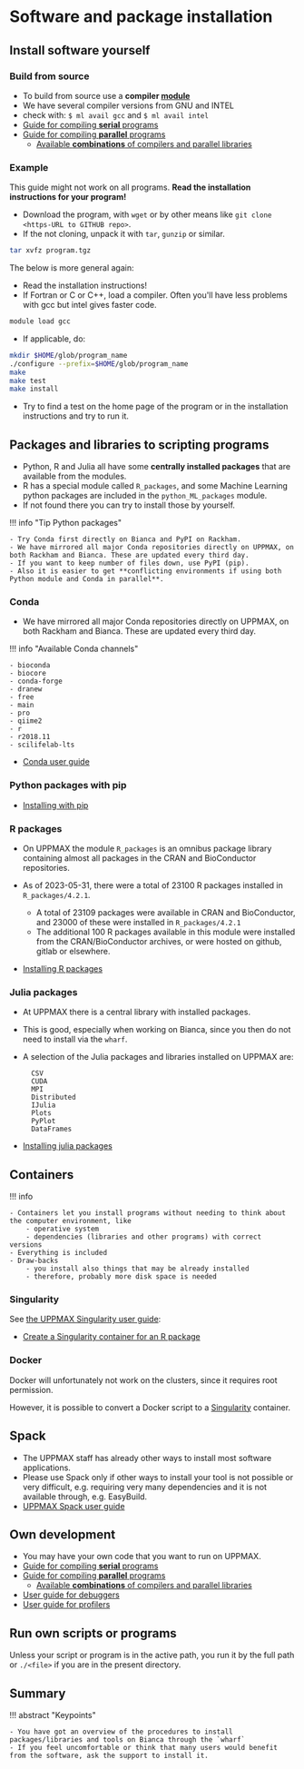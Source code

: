# Software and package installation

## Install software yourself

### Build from source

- To build from source use a **compiler [module](../cluster_guides/modules.md)**
- We have several compiler versions from GNU and INTEL
- check with: ``$ ml avail gcc`` and ``$ ml avail intel``
- [Guide for compiling **serial** programs](compiling_serial.md)
- [Guide for compiling **parallel** programs](compiling_parallel.md)
    - [Available **combinations** of compilers and parallel libraries](parallel_comb.md)

### Example

This guide might not work on all programs. **Read the installation instructions for your program!**

- Download the program, with ``wget`` or by other means like ``git clone <https-URL to GITHUB repo>``.
- If the not cloning, unpack it with ``tar``, ``gunzip`` or similar.

```bash
tar xvfz program.tgz
```

The below is more general again:

- Read the installation instructions!
- If Fortran or C or C++, load a compiler. Often you'll have less problems with gcc but intel gives faster code.

```bash
module load gcc
```

- If applicable, do:

```bash
mkdir $HOME/glob/program_name
./configure --prefix=$HOME/glob/program_name
make
make test
make install
```

- Try to find a test on the home page of the program or in the installation instructions and try to run it.

## Packages and libraries to scripting programs

- Python, R and Julia all have some **centrally installed packages** that are available from the modules.
- R has a special module called ``R_packages``, and some Machine Learning python packages are included in the ``python_ML_packages`` module.
- If not found there you can try to install those by yourself.

!!! info "Tip Python packages"

    - Try Conda first directly on Bianca and PyPI on Rackham.
    - We have mirrored all major Conda repositories directly on UPPMAX, on both Rackham and Bianca. These are updated every third day.
    - If you want to keep number of files down, use PyPI (pip).
    - Also it is easier to get **conflicting environments if using both Python module and Conda in parallel**.

### Conda

- We have mirrored all major Conda repositories directly on UPPMAX, on both Rackham and Bianca. These are updated every third day.

!!! info "Available Conda channels"

    - bioconda
    - biocore
    - conda-forge
    - dranew
    - free
    - main
    - pro
    - qiime2
    - r
    - r2018.11
    - scilifelab-lts

- [Conda user guide](../software/conda.md)

### Python packages with pip

- [Installing with pip](../software/python_install_packages.md)

### R packages

- On UPPMAX the module ``R_packages`` is an omnibus package library containing almost all packages in the CRAN and BioConductor repositories.
- As of 2023-05-31, there were a total of 23100 R packages installed in ``R_packages/4.2.1``.
    - A total of 23109 packages were available in CRAN and BioConductor, and 23000 of these were installed in ``R_packages/4.2.1``
    - The additional 100 R packages available in this module were installed from the CRAN/BioConductor archives, or were hosted on github, gitlab or elsewhere.

- [Installing R packages](../software/r.md)

### Julia packages

- At UPPMAX there is a central library with installed packages.
- This is good, especially when working on Bianca, since you then do not need to install via the ``wharf``.
- A selection of the Julia packages and libraries installed on UPPMAX are:

        CSV
        CUDA
        MPI
        Distributed
        IJulia
        Plots
        PyPlot
        DataFrames

- [Installing julia packages](../software/julia.md#how-to-install-personal-packages)

## Containers

!!! info

    - Containers let you install programs without needing to think about the computer environment, like
        - operative system
        - dependencies (libraries and other programs) with correct versions
    - Everything is included
    - Draw-backs
        - you install also things that may be already installed
        - therefore, probably more disk space is needed

### Singularity

See [the UPPMAX Singularity user guide](singularity.md):

- [Create a Singularity container for an R package](create_singularity_container_for_r_package.md)

### Docker

Docker will unfortunately not work on the clusters, since it requires root permission.

However, it is possible to convert a Docker script to a [Singularity](../software/singularity.md)
container.

## Spack

- The UPPMAX staff has already other ways to install most software applications.
- Please use Spack only if other ways to install your tool is not possible or very difficult, e.g. requiring very many dependencies and it is not available through, e.g. EasyBuild.
- [UPPMAX Spack user guide](../software/spack.md)

## Own development

- You may have your own code that you want to run on UPPMAX.
- [Guide for compiling **serial** programs](compiling_serial.md)
- [Guide for compiling **parallel** programs](compiling_parallel.md)
    - [Available **combinations** of compilers and parallel libraries](parallel_comb.md)
- [User guide for debuggers](../software/debuggers.md)
- [User guide for profilers](../software/profilers.md)

## Run own scripts or programs

Unless your script or program is in the active path, you run it by the full path or `./<file>` if you are in the present directory.

## Summary

!!! abstract "Keypoints"

    - You have got an overview of the procedures to install packages/libraries and tools on Bianca through the `wharf`
    - If you feel uncomfortable or think that many users would benefit from the software, ask the support to install it.
